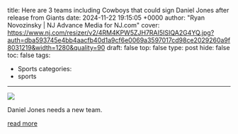 title: Here are 3 teams including Cowboys that could sign Daniel Jones after release from Giants
date: 2024-11-22 19:15:05 +0000
author: "Ryan Novozinsky | NJ Advance Media for NJ.com"
cover: https://www.nj.com/resizer/v2/4RM4KPW5ZJH7RAI5ISIQA2G4YQ.jpg?auth=dba593745e4bb4aacfb40d1a9cf6e0069a3597017cd98ce2029260a9f8031219&width=1280&quality=90
draft: false
top: false
type: post
hide: false
toc: false
tags:
  - Sports
categories:
  - sports
---

![](https://www.nj.com/resizer/v2/4RM4KPW5ZJH7RAI5ISIQA2G4YQ.jpg?auth=dba593745e4bb4aacfb40d1a9cf6e0069a3597017cd98ce2029260a9f8031219&width=1280&quality=90)

Daniel Jones needs a new team.

[read more](https://www.nj.com/giants/2024/11/3-teams-including-cowboys-that-could-sign-giants-daniel-jones-after-release.html)
